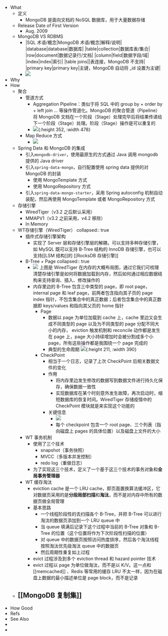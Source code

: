 - What
	- 定义
		- MongoDB 是面向文档的 NoSQL 数据库，用于大量数据存储
	- Release Date of First Version
		- Aug. 2009
	- MongoDB VS RDBMS
		- |SQL 术语/概念|MongoDB 术语/概念|解释/说明|
		  |database|database|数据库|
		  |table|collection|数据库表/集合|
		  |row|document|数据记录行/文档|
		  |column|field|数据字段/域|
		  |index|index|索引|
		  |table joins||表连接，MongoDB 不支持|
		  |primary key|primary key|主键，MongoDB 自动将 _id 设置为主键|
		- ![](https://pdai.tech/images/db/mongo/mongo-y-arch-2.png)
- Why
- How
	- 聚合
		- 管道方式
			- Aggregation Pipeline：类似于将 SQL 中的 group by + order by + left join ... 等操作管道化。MongoDB 的聚合管道（Pipeline）将 MongoDB 文档在一个阶段（Stage）处理完毕后将结果传递给下一个阶段（Stage）处理。阶段（Stage）操作是可以重复的
			- ![](https://pdai.tech/images/db/mongo/mongo-x-usage-11.png){:height 352, :width 478}
		- Map Reduce 方式
			- ![](https://pdai.tech/images/db/mongo/mongo-x-usage-12.png)
	- Spring Data 和 MongoDB 的集成
		- 引入`mongodb-driver`，使用最原生的方式通过 Java 调用 mongodb 提供的 Java driver
		- 引入`spring-data-mongo`，自行配置使用 spring data 提供的对 MongoDB 的封装
			- 使用 MongoTemplate 方式
			- 使用 MongoRepository 方式
		- 引入`spring-data-mongo-starter`，采用 Spring autoconfig 机制自动装配，然后再使用 MongoTemplate 或者 MongoRepository 方式
	- 存储引擎
		- WiredTiger（v3.2  之后默认采用）
		- MMAPV1（v3.2 之前采用，v4.2 移除）
		- In Memory
	- WT存储引擎（WiredTiger）
	  collapsed:: true
		- 插件式存储引擎架构
			- 实现了 Server 层和存储引擎层的解耦，可以支持多种存储引擎，如 MySQL 既可以支持 B-Tree 结构的 InnoDB 存储引擎，也可以支持[[LSM 结构]]的 [[RocksDB 存储引擎]]
		- B-Tree + Page
		  collapsed:: true
			- ![](https://pdai.tech/images/db/mongo/mongo-y-ds-3.jpg)
			  上图是 WiredTiger 在内存的大概布局图，通过它我们可梳理清楚存储引擎是如何将数据加载到内存，然后如何通过相应数据结构来支持查询、插入、修改操作的
			- 内存里边的 B-Tree 包含三中类型的 page，即 root page，internal page 和 leaf page，前两者包含指向其子页的 page index 指针，不包含集合中的真正数据；后者包含集合中的真正数据即 keys/values 和指向其父页的 home 指针
				- Page
					- 数据以 page 为单位加载到 cache 上，cache 里边又会生成不同类型的 page 以及为不同类型的 page 分配不同大小的内存， eviction 触发机制和 reconcile 动作都是发生在 page 上，page 大小持续增加时会被分割成多个小 page，所有这些操作都是我围绕一个 page 完成的
					- 典型的生命周期
					  ![](https://pdai.tech/images/db/mongo/mongo-y-page-1.png){:height 211, :width 390}
				- CheckPoint
					- 相当于一个日志，记录了上次 CheckPoint 后相关数据文件的变化
					- 作用
						- 将内存里边发生修改的数据写到数据文件进行持久化保存，确保数据一致性
						- 实现数据库在某个时刻意外发生故障，再次启动时，缩短数据库的恢复时间。WiredTiger 存储疫情中的CheckPoint 模块就是来实现这个功能的
					- 关键信息
						- ![](https://pdai.tech/images/db/mongo/mongo-x-checkpoint-1.png)
						- 每个 checkpoint 包含一个 root page、三个列表（指向磁盘上 pages 的具体位置）以及磁盘上文件的大小
		- WT 事务机制
			- 使用了三个技术
				- snapshot（事务快照）
				- MVCC（多版本并发控制）
				- redo log（重做日志）
			- 为了实现这三个技术，定义了一个基于这三个技术的事务对象和**全局事务管理器**
		- WT 缓存淘汰
			- eviction cache 是一个 LRU cache，即页面置换算法缓冲区，它对数据页采用的是**分段局部扫描**和**淘汰**，而不是对内存中所有的数据页做全局管理
			- 基本思路
				- 一个线程阶段性的去扫描各个 B-Tree，并把 B-Tree 可以进行淘汰的数据页添加到一个 LRU queue 中
				- 当 queue 填满后记录下这个过程中当前的 B-Tree 对象和 B-Tree 的位置（这个位置将作为下次阶段性扫描的位置）
				- 对 queue 中的数据页按照访问热度排序，然后各个淘汰线程按照淘汰优先级淘汰 queue 中的数据页
				- 然后周期性重复如上过程
			- evict 过程涉及到多个 eviction thread 和 hazard pointer 技术
			- evict 过程以 page 为单位做淘汰，而不是以 K/V。这一点和 [[memcached]] 、Redis 等常用的缓存 LRU 不太一样，因为在磁盘上数据的最小描述单位是 page block，而不是记录
	- [[MongoDB 复制集]]
		-
- How Good
- Refs
- See Also
-
-